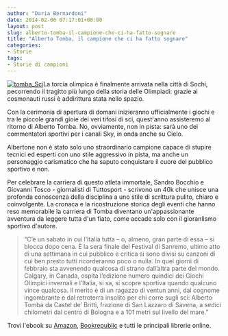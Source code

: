 ```yaml
---
author: "Daria Bernardoni"
date: 2014-02-06 07:17:01+00:00
layout: post
slug: alberto-tomba-il-campione-che-ci-ha-fatto-sognare
title: "Alberto Tomba, il campione che ci ha fatto sognare"
categories:
- Storie
tags:
- Storie di campioni
---
```


[![tomba_Sci](http://40k.it/wp-content/uploads/2014/02/tomba_Sci-300x186.jpg)](http://40k.it/wp-content/uploads/2014/02/tomba_Sci.jpg)La torcia olimpica è finalmente arrivata nella città di Sochi, pecorrendo il tragitto più lungo della storia delle Olimpiadi: grazie ai cosmonauti russi è addirittura stata nello spazio.

Con la cerimonia di apertura di domani inizieranno ufficialmente i giochi e tra le piccole grandi gioie dei veri tifosi di sci, quest'anno assisteremo al ritorno di Alberto Tomba. No, ovviamente, non in pista: sarà uno dei commentatori sportivi per i canali Sky, in onda anche su Cielo.

Albertone non è stato solo uno straordinario campione capace di stupire tecnici ed esperti con uno stile aggressivo in pista, ma anche un personaggio carismatico che ha saputo conquistare il cuore del pubblico sportivo e non.

Per celebrare la carriera di questo atleta immortale, Sandro Bocchio e Giovanni Tosco - giornalisti di Tuttosport - scrivono un 40k che unisce una profonda conoscenza della disciplina a uno stile di scrittura pulito, chiaro e coinvolgente. La cronaca e la ricostruzione storica degli eventi che hanno reso memorabile la carriera di Tomba diventano un'appassionante avventura da leggere tutta d'un fiato, come accade solo con il gioranlismo sportivo d'autore.


> “C’è un sabato in cui l’Italia tutta – o, almeno, gran parte di essa – si blocca dopo cena. È la sera finale del Festival di Sanremo, ultimo atto di una settimana in cui pubblico e critica si sono divisi su canzoni di cui ben presto tutti ricorderanno poco o nulla. In quei giorni di febbraio sta avvenendo qualcosa di strano dall’altra parte del mondo. Calgary, in Canada, ospita l’edizione numero quindici dei Giochi Olimpici invernali e l’Italia, si sa, si scopre sportiva quando qualcuno vince qualcosa. Il merito è di un ragazzo di ventun anni, dal cognome ingombrante e dal retroterra insolito per chi corre sugli sci: Alberto Tomba da Castel de’ Britti, frazione di San Lazzaro di Savena, a sedici chilometri dal centro di Bologna e a 101 metri sul livello del mare.”


Trovi l'ebook su [Amazon](http://www.amazon.it/gp/product/B00I8PT0FU/ref=cm_cr_mts_prod_img), [Bookrepublic](http://www.bookrepublic.it/book/9788898001569-tomba/) e tutti le principali librerie online.
